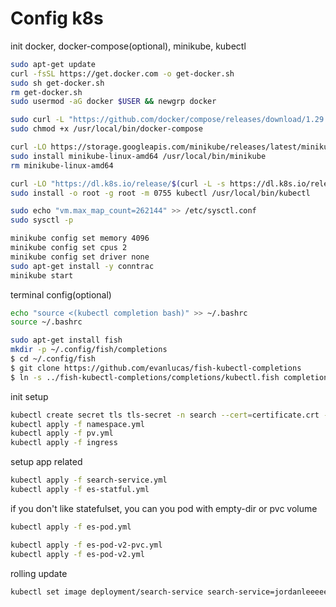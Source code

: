 # Config k8s

init docker, docker-compose(optional), minikube, kubectl
```bash
sudo apt-get update
curl -fsSL https://get.docker.com -o get-docker.sh
sudo sh get-docker.sh
rm get-docker.sh
sudo usermod -aG docker $USER && newgrp docker

sudo curl -L "https://github.com/docker/compose/releases/download/1.29.2/docker-compose-$(uname -s)-$(uname -m)" -o /usr/local/bin/docker-compose
sudo chmod +x /usr/local/bin/docker-compose

curl -LO https://storage.googleapis.com/minikube/releases/latest/minikube-linux-amd64
sudo install minikube-linux-amd64 /usr/local/bin/minikube
rm minikube-linux-amd64

curl -LO "https://dl.k8s.io/release/$(curl -L -s https://dl.k8s.io/release/stable.txt)/bin/linux/amd64/kubectl"
sudo install -o root -g root -m 0755 kubectl /usr/local/bin/kubectl

sudo echo "vm.max_map_count=262144" >> /etc/sysctl.conf
sudo sysctl -p

minikube config set memory 4096
minikube config set cpus 2
minikube config set driver none
sudo apt-get install -y conntrac
minikube start
```

terminal config(optional)
```bash
echo "source <(kubectl completion bash)" >> ~/.bashrc
source ~/.bashrc 

sudo apt-get install fish
mkdir -p ~/.config/fish/completions
$ cd ~/.config/fish
$ git clone https://github.com/evanlucas/fish-kubectl-completions
$ ln -s ../fish-kubectl-completions/completions/kubectl.fish completions/
```

init setup
```bash
kubectl create secret tls tls-secret -n search --cert=certificate.crt --key=private.key
kubectl apply -f namespace.yml
kubectl apply -f pv.yml
kubectl apply -f ingress
```

setup app related
```bash
kubectl apply -f search-service.yml
kubectl apply -f es-statful.yml
```

if you don't like statefulset, you can you pod with empty-dir or pvc volume
```bash
kubectl apply -f es-pod.yml

kubectl apply -f es-pod-v2-pvc.yml
kubectl apply -f es-pod-v2.yml
```

rolling update
```bash
kubectl set image deployment/search-service search-service=jordanleeeee/search-service:{{tag}} -n search
```

